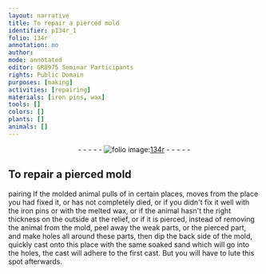 ```yaml
---
layout: narrative
title: To repair a pierced mold
identifier: p134r_1
folio: 134r
annotation: no
author:
mode: annotated
editor: GR8975 Seminar Participants
rights: Public Domain
purposes: [making]
activities: [repairing]
materials: [iron pins, wax]
tools: []
colors: []
plants: []
animals: []
---
```


 <div class="folio" align="center">- - - - - <a href="http://gallica.bnf.fr/ark:/12148/btv1b10500001g/f273.image" target="_blank"><img src="https://cu-mkp.github.io/GR8975-edition/assets/photo-icon.png" alt="folio image: " style="display:inline-block; margin-bottom:-3px;"/>134r</a> - - - - - </div> 

## To repair a pierced mold

pairing  <span class="activity"></span> 
 If the molded animal pulls of in certain places, moves from the place you had fixed it, or has not completely died, or if you didn't fix it well with the <span class="material">iron pins</span> or with the melted <span class="material">wax</span>, or if the animal hasn't the right thickness on the outside at the relief, or if it is pierced, instead of removing the animal from the mold, peel away the weak parts, or the pierced part, and make holes all around these parts, then dip the back side of the mold, quickly cast onto this place with the same soaked sand which will go into the holes, the cast will adhere to the first cast. But you will have to lute this spot afterwards.
 
